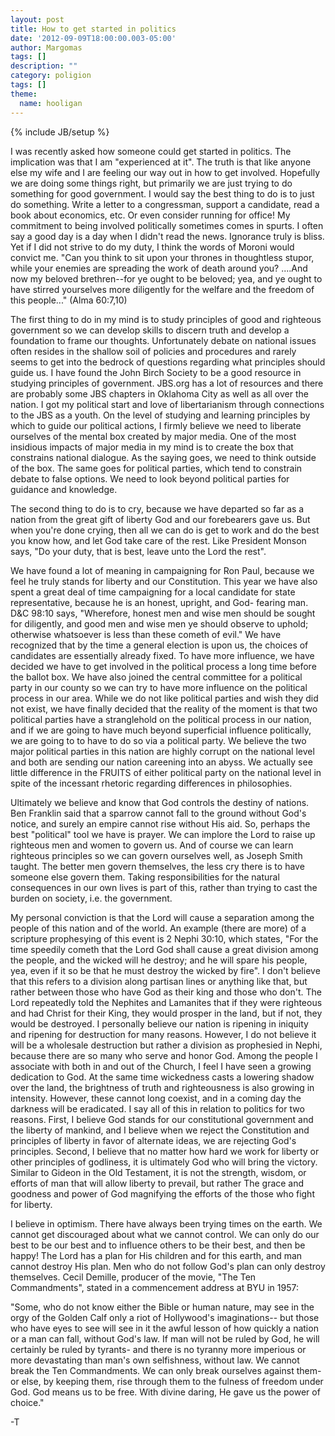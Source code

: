 ```yaml
---
layout: post
title: How to get started in politics
date: '2012-09-09T18:00:00.003-05:00'
author: Margomas
tags: []
description: ""
category: poligion
tags: []
theme:
  name: hooligan
---
```

{% include JB/setup %}

I was recently asked how someone could get started in politics. The
implication was that I am "experienced at it". The truth is that like
anyone else my wife and I are feeling our way out in how to get
involved. Hopefully we are doing some things right, but primarily we
are just trying to do something for good government. I would say the
best thing to do is to just do something. Write a letter to a
congressman, support a candidate, read a book about economics, etc. Or
even consider running for office! My commitment to being involved
politically sometimes comes in spurts. I often say a good day is a day
when I didn't read the news. Ignorance truly is bliss. Yet if I did
not strive to do my duty, I think the words of Moroni would convict
me. "Can you think to sit upon your thrones in thoughtless stupor,
while your enemies are spreading the work of death around you? ....And
now my beloved brethren--for ye ought to be beloved; yea, and ye ought
to have stirred yourselves more diligently for the welfare and the
freedom of this people..." (Alma 60:7,10)







The first thing to do in my mind is to study principles of good and
righteous government so we can develop skills to discern truth and
develop a foundation to frame our thoughts. Unfortunately debate on
national issues often resides in the shallow soil of policies and
procedures and rarely seems to get into the bedrock of questions
regarding what principles should guide us. I have found the John Birch
Society to be a good resource in studying principles of government.
JBS.org has a lot of resources and there are probably some JBS
chapters in Oklahoma City as well as all over the nation. I got my
political start and love of libertarianism through connections to the
JBS as a youth. On the level of studying and learning principles by
which to guide our political actions, I firmly believe we need to
liberate ourselves of the mental box created by major media. One of
the most insidious impacts of major media in my mind is to create the
box that constrains national dialogue. As the saying goes, we need to
think outside of the box. The same goes for political parties, which
tend to constrain debate to false options. We need to look beyond
political parties for guidance and knowledge.



The second thing to do is to cry, because we have departed so far as a
nation from the great gift of liberty God and our forebearers gave us.
But when you're done crying, then all we can do is get to work and do
the best you know how, and let God take care of the rest. Like
President Monson says, "Do your duty, that is best, leave unto the
Lord the rest".



We have found a lot of meaning in campaigning for Ron Paul, because we
feel he truly stands for liberty and our Constitution. This year we
have also spent a great deal of time campaigning for a local candidate
for state representative, because he is an honest, upright, and God-
fearing man. D&C 98:10 says, "Wherefore, honest men and wise men
should be sought for diligently, and good men and wise men ye should
observe to uphold; otherwise whatsoever is less than these cometh of
evil." We have recognized that by the time a general election is upon
us, the choices of candidates are essentially already fixed. To have
more influence, we have decided we have to get involved in the
political process a long time before the ballot box. We have also
joined the central committee for a political party in our county so we
can try to have more influence on the political process in our area.
While we do not like political parties and wish they did not exist, we
have finally decided that the reality of the moment is that two
political parties have a stranglehold on the political process in our
nation, and if we are going to have much beyond superficial influence
politically, we are going to to have to do so via a political party.
We believe the two major political parties in this nation are highly
corrupt on the national level and both are sending our nation
careening into an abyss. We actually see little difference in the
FRUITS of either political party on the national level in spite of the
incessant rhetoric regarding differences in philosophies.



Ultimately we believe and know that God controls the destiny of
nations. Ben Franklin said that a sparrow cannot fall to the ground
without God's notice, and surely an empire cannot rise without His
aid. So, perhaps the best "political" tool we have is prayer. We can
implore the Lord to raise up righteous men and women to govern us. And
of course we can learn righteous principles so we can govern ourselves
well, as Joseph Smith taught. The better men govern themselves, the
less cry there is to have someone else govern them. Taking
responsibilities for the natural consequences in our own lives is part
of this, rather than trying to cast the burden on society, i.e. the
government.



My  personal conviction is that the Lord will cause a separation among
the people of this nation and of the world. An example (there are
more) of a scripture prophesying of this event is 2 Nephi 30:10, which
states, "For the time speedily cometh that the Lord God shall cause a
great division among the people, and the wicked will he destroy; and
he will spare his people, yea, even if it so be that he must destroy
the wicked by fire". I don't believe that this refers to a division
along partisan lines or anything like that, but rather between those
who have God as their king and those who don't. The Lord repeatedly
told the Nephites and Lamanites that if they were righteous and had
Christ for their King, they would prosper in the land, but if not,
they would be destroyed. I personally believe our nation is ripening
in iniquity and ripening for destruction for many reasons. However, I
do not believe it will be a wholesale destruction but rather a
division as prophesied in Nephi, because there are so many who serve
and honor God. Among the people I associate with both in and out of
the Church, I feel I have seen a growing dedication to God. At the
same time wickedness casts a lowering shadow over the land, the
brightness of truth and righteousness is also growing in intensity.
However, these cannot long coexist, and in a coming day the darkness
will be eradicated. I say all of this in relation to politics for two
reasons. First, I believe God stands for our constitutional government
and the liberty of mankind, and I believe when we reject the
Constitution and principles of liberty in favor of alternate ideas, we
are rejecting God's principles. Second, I believe that no matter how
hard we work for liberty or other principles of godliness, it is
ultimately God who will bring the victory. Similar to Gideon in the
Old Testament, it is not the strength, wisdom, or efforts of man that
will allow liberty to prevail, but rather The grace and goodness and
power of God magnifying the efforts of the those who fight for
liberty.







I believe in optimism. There have always been trying times on the
earth. We cannot get discouraged about what we cannot control. We can
only do our best to be our best and to influence others to be their
best, and then be happy! The Lord has a plan for His children and for
this earth, and man cannot destroy His plan. Men who do not follow
God's plan can only destroy themselves. Cecil Demille, producer of the
movie, "The Ten Commandments", stated in a commencement address at BYU
in 1957:







"Some, who do not know either the Bible or human nature, may see in
the orgy of the Golden Calf only a riot of Hollywood's imaginations--
but those who have eyes to see will see in it the awful lesson of how
quickly a nation or a man can fall, without God's law. If man will not
be ruled by God, he will certainly be ruled by tyrants- and there is
no tyranny more imperious or more devastating than man's own
selfishness, without law. We cannot break the Ten Commandments. We can
only break ourselves against them- or else, by keeping them, rise
through them to the fulness of freedom under God. God means us to be
free. With divine daring, He gave us the power of choice."



-T

